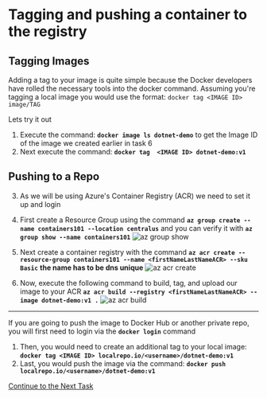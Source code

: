 # Tagging and pushing a container to the registry

## Tagging Images

Adding a tag to your image is quite simple because the Docker developers have rolled the necessary tools into the docker command.
Assuming you're tagging a local image you would use the format: `docker tag <IMAGE ID> image/TAG`

Lets try it out

 1. Execute the command: **`docker image ls dotnet-demo`** to get the Image ID of the image we created earlier in task 6
 2. Next execute the command: **`docker tag  <IMAGE ID> dotnet-demo:v1`**

## Pushing to a Repo
 3. As we will be using Azure's Container Registry (ACR) we need to set it up and login
 4. First create a Resource Group using the command **`az group create --name containers101 --location centralus`** and you can verify it with **`az group show --name containers101`**
![az group show](https://github.com/Burwood/containers101/raw/azure/containers_lab/images/Azure_cli_group_show_posh.png)

 5. Next create a container registry with the command **`az acr create --resource-group containers101 --name <firstNameLastNameACR> --sku Basic`** **the name has to be dns unique**
![az acr create](https://github.com/Burwood/containers101/raw/azure/containers_lab/images/Azure_cli_acr_create_posh.png)

 6. Now, execute the following command to build, tag, and upload our image to your ACR **`az acr build --registry <firstNameLastNameACR> --image dotnet-demo:v1 .`**
![az acr build](https://github.com/Burwood/containers101/raw/azure/containers_lab/images/Azure_cli_dotnet_acr_build_posh.png)

 - - - -

If you are going to push the image to Docker Hub or another private repo, you will first need to login via the **`docker login`** command

  1. Then, you would need to create an additional tag to your local image: **`docker tag <IMAGE ID> localrepo.io/<username>/dotnet-demo:v1`**
  2. Last, you would push the image via the command: **`docker push localrepo.io/<username>/dotnet-demo:v1`**

[Continue to the Next Task](https://github.com/Burwood/containers101/blob/azure/containers_lab/azure/task_11.md)

